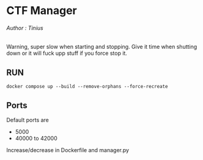 # CTF Manager
###### Author : Tinius
Warning, super slow when starting and stopping.
Give it time when shutting down or it will fuck upp stuff if you force stop it.

## RUN
```shell
docker compose up --build --remove-orphans --force-recreate
```

## Ports
Default ports are
- 5000
- 40000 to 42000

Increase/decrease in Dockerfile and manager.py